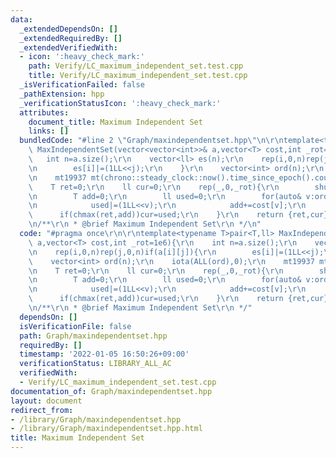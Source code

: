 ```yaml
---
data:
  _extendedDependsOn: []
  _extendedRequiredBy: []
  _extendedVerifiedWith:
  - icon: ':heavy_check_mark:'
    path: Verify/LC_maximum_independent_set.test.cpp
    title: Verify/LC_maximum_independent_set.test.cpp
  _isVerificationFailed: false
  _pathExtension: hpp
  _verificationStatusIcon: ':heavy_check_mark:'
  attributes:
    document_title: Maximum Independent Set
    links: []
  bundledCode: "#line 2 \"Graph/maxindependentset.hpp\"\n\r\ntemplate<typename T>pair<T,ll>\
    \ MaxIndependentSet(vector<vector<int>>& a,vector<T> cost,int _rot=1e6){\r\n \
    \   int n=a.size();\r\n    vector<ll> es(n);\r\n    rep(i,0,n)rep(j,0,n)if(a[i][j]){\r\
    \n        es[i]|=(1LL<<j);\r\n    }\r\n    vector<int> ord(n);\r\n    iota(ALL(ord),0);\r\
    \n    mt19937 mt(chrono::steady_clock::now().time_since_epoch().count());\r\n\
    \    T ret=0;\r\n    ll cur=0;\r\n    rep(_,0,_rot){\r\n        shuffle(ALL(ord),mt);\r\
    \n        T add=0;\r\n        ll used=0;\r\n        for(auto& v:ord)if(!(used&es[v])){\r\
    \n            used|=(1LL<<v);\r\n            add+=cost[v];\r\n        }\r\n  \
    \      if(chmax(ret,add))cur=used;\r\n    }\r\n    return {ret,cur};\r\n}\r\n\r\
    \n/**\r\n * @brief Maximum Independent Set\r\n */\n"
  code: "#pragma once\r\n\r\ntemplate<typename T>pair<T,ll> MaxIndependentSet(vector<vector<int>>&\
    \ a,vector<T> cost,int _rot=1e6){\r\n    int n=a.size();\r\n    vector<ll> es(n);\r\
    \n    rep(i,0,n)rep(j,0,n)if(a[i][j]){\r\n        es[i]|=(1LL<<j);\r\n    }\r\n\
    \    vector<int> ord(n);\r\n    iota(ALL(ord),0);\r\n    mt19937 mt(chrono::steady_clock::now().time_since_epoch().count());\r\
    \n    T ret=0;\r\n    ll cur=0;\r\n    rep(_,0,_rot){\r\n        shuffle(ALL(ord),mt);\r\
    \n        T add=0;\r\n        ll used=0;\r\n        for(auto& v:ord)if(!(used&es[v])){\r\
    \n            used|=(1LL<<v);\r\n            add+=cost[v];\r\n        }\r\n  \
    \      if(chmax(ret,add))cur=used;\r\n    }\r\n    return {ret,cur};\r\n}\r\n\r\
    \n/**\r\n * @brief Maximum Independent Set\r\n */"
  dependsOn: []
  isVerificationFile: false
  path: Graph/maxindependentset.hpp
  requiredBy: []
  timestamp: '2022-01-05 16:50:26+09:00'
  verificationStatus: LIBRARY_ALL_AC
  verifiedWith:
  - Verify/LC_maximum_independent_set.test.cpp
documentation_of: Graph/maxindependentset.hpp
layout: document
redirect_from:
- /library/Graph/maxindependentset.hpp
- /library/Graph/maxindependentset.hpp.html
title: Maximum Independent Set
---
```

